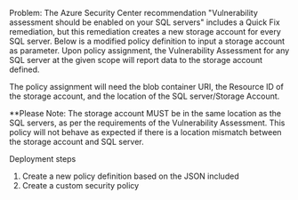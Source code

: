 Problem: The Azure Security Center recommendation "Vulnerability assessment should be enabled on your SQL servers" includes a Quick Fix remediation, but this remediation creates a new storage account for every SQL server. Below is a modified policy definition to input a storage account as parameter. Upon policy assignment, the Vulnerability Assessment for any SQL server at the given scope will report data to the storage account defined. 

The policy assignment will need the blob container URI, the Resource ID of the storage account, and the location of the SQL server/Storage Account. 

**Please Note: The storage account MUST be in the same location as the SQL servers, as per the requirements of the Vulnerability Assessment. This policy will not behave as expected if there is a location mismatch between the storage account and SQL server.

Deployment steps
1.	Create a new policy definition based on the JSON included
2.	Create a custom security policy 
